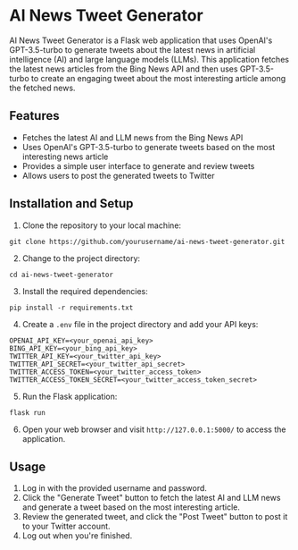 # AI News Tweet Generator

AI News Tweet Generator is a Flask web application that uses OpenAI's GPT-3.5-turbo to generate tweets about the latest news in artificial intelligence (AI) and large language models (LLMs). This application fetches the latest news articles from the Bing News API and then uses GPT-3.5-turbo to create an engaging tweet about the most interesting article among the fetched news.

## Features

- Fetches the latest AI and LLM news from the Bing News API
- Uses OpenAI's GPT-3.5-turbo to generate tweets based on the most interesting news article
- Provides a simple user interface to generate and review tweets
- Allows users to post the generated tweets to Twitter

## Installation and Setup

1. Clone the repository to your local machine:
```
git clone https://github.com/yourusername/ai-news-tweet-generator.git
```

2. Change to the project directory:
```
cd ai-news-tweet-generator
```

3. Install the required dependencies:
```
pip install -r requirements.txt
```

4. Create a `.env` file in the project directory and add your API keys:
```
OPENAI_API_KEY=<your_openai_api_key>
BING_API_KEY=<your_bing_api_key>
TWITTER_API_KEY=<your_twitter_api_key>
TWITTER_API_SECRET=<your_twitter_api_secret>
TWITTER_ACCESS_TOKEN=<your_twitter_access_token>
TWITTER_ACCESS_TOKEN_SECRET=<your_twitter_access_token_secret>
```

5. Run the Flask application:
```
flask run
```

6. Open your web browser and visit `http://127.0.0.1:5000/` to access the application.

## Usage

1. Log in with the provided username and password.
2. Click the "Generate Tweet" button to fetch the latest AI and LLM news and generate a tweet based on the most interesting article.
3. Review the generated tweet, and click the "Post Tweet" button to post it to your Twitter account.
4. Log out when you're finished.
